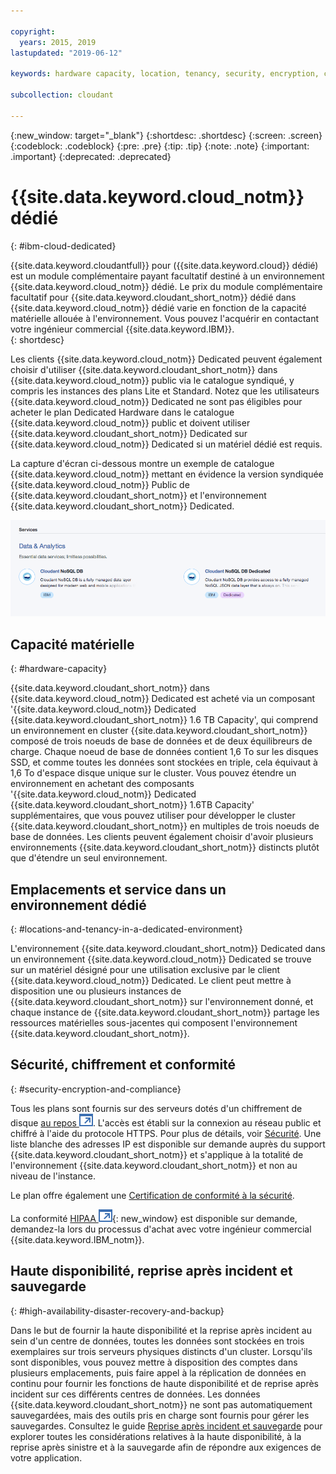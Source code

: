 ```yaml
---

copyright:
  years: 2015, 2019
lastupdated: "2019-06-12"

keywords: hardware capacity, location, tenancy, security, encryption, compliance, high availability, disaster recovery, backup

subcollection: cloudant

---
```


{:new_window: target="_blank"}
{:shortdesc: .shortdesc}
{:screen: .screen}
{:codeblock: .codeblock}
{:pre: .pre}
{:tip: .tip}
{:note: .note}
{:important: .important}
{:deprecated: .deprecated}

<!-- Acrolinx: 2017-05-10 -->

# {{site.data.keyword.cloud_notm}} dédié

{: #ibm-cloud-dedicated}

{{site.data.keyword.cloudantfull}} pour ({{site.data.keyword.cloud}} dédié) est un module complémentaire payant facultatif destiné à un environnement {{site.data.keyword.cloud_notm}} dédié. Le prix du module complémentaire facultatif pour {{site.data.keyword.cloudant_short_notm}} dédié dans {{site.data.keyword.cloud_notm}} dédié varie en fonction de la capacité matérielle allouée à l'environnement. Vous pouvez l'acquérir en contactant votre ingénieur commercial {{site.data.keyword.IBM}}.  
{: shortdesc}

Les clients {{site.data.keyword.cloud_notm}} Dedicated peuvent également choisir d'utiliser {{site.data.keyword.cloudant_short_notm}} dans {{site.data.keyword.cloud_notm}} public via le catalogue syndiqué, y compris les instances des plans Lite et Standard. Notez que les utilisateurs {{site.data.keyword.cloud_notm}} Dedicated ne sont pas éligibles pour acheter le plan Dedicated Hardware dans le catalogue {{site.data.keyword.cloud_notm}} public et doivent utiliser {{site.data.keyword.cloudant_short_notm}} Dedicated sur {{site.data.keyword.cloud_notm}} Dedicated si un matériel dédié est requis.   

La capture d'écran ci-dessous montre un exemple de catalogue {{site.data.keyword.cloud_notm}} mettant en évidence la version syndiquée {{site.data.keyword.cloud_notm}} Public de {{site.data.keyword.cloudant_short_notm}} et l'environnement {{site.data.keyword.cloudant_short_notm}} Dedicated.  

![Catalogue {{site.data.keyword.cloudant_short_notm}}](../images/ibmcloud_catalog.png)

## Capacité matérielle 
{: #hardware-capacity}

{{site.data.keyword.cloudant_short_notm}} dans {{site.data.keyword.cloud_notm}} Dedicated est acheté via un composant '{{site.data.keyword.cloud_notm}} Dedicated {{site.data.keyword.cloudant_short_notm}} 1.6 TB Capacity', qui comprend un environnement en cluster {{site.data.keyword.cloudant_short_notm}} composé de trois noeuds de base de données et de deux équilibreurs de charge. Chaque noeud de base de données contient 1,6 To sur les disques SSD, et comme toutes les données sont stockées en triple, cela équivaut à 1,6 To d'espace disque unique sur le cluster. Vous pouvez étendre un environnement en achetant des composants '{{site.data.keyword.cloud_notm}} Dedicated {{site.data.keyword.cloudant_short_notm}} 1.6TB Capacity' supplémentaires, que vous pouvez utiliser pour développer le cluster {{site.data.keyword.cloudant_short_notm}} en multiples de trois noeuds de base de données. Les clients peuvent également choisir d'avoir plusieurs environnements {{site.data.keyword.cloudant_short_notm}} distincts plutôt que d'étendre un seul environnement.

## Emplacements et service dans un environnement dédié
{: #locations-and-tenancy-in-a-dedicated-environment}

L'environnement {{site.data.keyword.cloudant_short_notm}} Dedicated dans un environnement {{site.data.keyword.cloud_notm}} Dedicated se trouve sur un matériel désigné pour une utilisation exclusive par le client {{site.data.keyword.cloud_notm}} Dedicated. Le client peut mettre à disposition une ou plusieurs instances de {{site.data.keyword.cloudant_short_notm}} sur l'environnement donné, et chaque instance de {{site.data.keyword.cloudant_short_notm}} partage les ressources matérielles sous-jacentes qui composent l'environnement {{site.data.keyword.cloudant_short_notm}}. 

## Sécurité, chiffrement et conformité 
{: #security-encryption-and-compliance}

Tous les plans sont fournis sur des serveurs dotés d'un chiffrement de disque [ au repos ![Icône de lien externe](../images/launch-glyph.svg "Icône de lien externe")](https://en.wikipedia.org/wiki/Data_at_rest). L'accès est établi sur la connexion au réseau public et chiffré à l'aide du protocole HTTPS. Pour plus de détails, voir [Sécurité](/docs/services/Cloudant?topic=cloudant-security#security).
Une liste blanche des adresses IP est disponible sur demande auprès du support {{site.data.keyword.cloudant_short_notm}} et s'applique à la totalité de l'environnement {{site.data.keyword.cloudant_short_notm}} et non au niveau de l'instance.  

Le plan offre également une [Certification de conformité à la sécurité](/docs/services/Cloudant?topic=cloudant-compliance#compliance). 

La conformité [HIPAA ![Icône de lien externe](../images/launch-glyph.svg "Icône de lien externe")](https://en.wikipedia.org/wiki/Health_Insurance_Portability_and_Accountability_Act){: new_window} est disponible sur demande, demandez-la lors du processus d'achat avec votre ingénieur commercial {{site.data.keyword.IBM_notm}}. 

## Haute disponibilité, reprise après incident et sauvegarde 
{: #high-availability-disaster-recovery-and-backup}

Dans le but de fournir la haute disponibilité et la reprise après incident au sein d'un centre de données, toutes les données sont stockées en trois exemplaires sur trois serveurs physiques distincts d'un cluster. Lorsqu'ils sont disponibles, vous pouvez mettre à disposition des comptes dans plusieurs emplacements, puis faire appel à la réplication de données en continu pour fournir les fonctions de haute disponibilité et de reprise après incident sur ces différents centres de données. Les données {{site.data.keyword.cloudant_short_notm}} ne sont pas automatiquement sauvegardées, mais des outils pris en charge sont fournis pour gérer les sauvegardes. Consultez le guide [Reprise après incident et sauvegarde](/docs/services/Cloudant?topic=cloudant-disaster-recovery-and-backup#disaster-recovery-and-backup) pour explorer toutes les considérations relatives à la haute disponibilité, à la reprise après sinistre et à la sauvegarde afin de répondre aux exigences de votre application.
